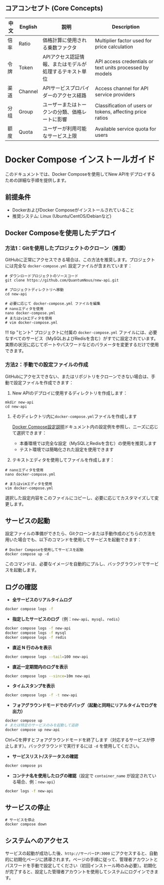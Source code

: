 ## コアコンセプト (Core Concepts)

| 中文 | English | 説明 | Description |
|------|---------|------|-------------|
| 倍率 | Ratio | 価格計算に使用される乗数ファクタ | Multiplier factor used for price calculation |
| 令牌 | Token | APIアクセス認証情報、またはモデルが処理するテキスト単位 | API access credentials or text units processed by models |
| 渠道 | Channel | APIサービスプロバイダーのアクセス経路 | Access channel for API service providers |
| 分组 | Group | ユーザーまたはトークンの分類、価格レートに影響 | Classification of users or tokens, affecting price ratios |
| 额度 | Quota | ユーザーが利用可能なサービス上限 | Available service quota for users |

# Docker Compose インストールガイド

このドキュメントでは、Docker Composeを使用してNew APIをデプロイするための詳細な手順を提供します。

## 前提条件

- DockerおよびDocker Composeがインストールされていること
- 推奨システム: Linux (Ubuntu/CentOS/Debianなど)

## Docker Composeを使用したデプロイ

### 方法1：Gitを使用したプロジェクトのクローン（推奨）

GitHubに正常にアクセスできる場合は、この方法を推奨します。プロジェクトには完全な `docker-compose.yml` 設定ファイルが含まれています：

```shell
# ダウンロードプロジェクトのソースコード
git clone https://github.com/QuantumNous/new-api.git

# プロジェクトディレクトリへ移動
cd new-api

# 必要に応じて docker-compose.yml ファイルを編集
# nanoエディタを使用
nano docker-compose.yml
# またはvimエディタを使用
# vim docker-compose.yml
```

!!! tip "ヒント"
    プロジェクトに付属の `docker-compose.yml` ファイルには、必要なすべてのサービス（MySQLおよびRedisを含む）がすでに設定されています。実際の状況に応じてポートやパスワードなどのパラメータを変更するだけで使用できます。

### 方法2：手動での設定ファイルの作成

GitHubにアクセスできない、またはリポジトリをクローンできない場合は、手動で設定ファイルを作成できます：

1. New APIのデプロイに使用するディレクトリを作成します：

```shell
mkdir new-api
cd new-api
```

1. そのディレクトリ内に`docker-compose.yml`ファイルを作成します

   [Docker Compose設定説明](docker-compose-yml.md)ドキュメント内の設定例を参照し、ニーズに応じて選択できます：
   
   - 本番環境では完全な設定（MySQLとRedisを含む）の使用を推奨します
   - テスト環境では簡略化された設定を使用できます

1. テキストエディタを使用してファイルを作成します：

```shell
# nanoエディタを使用
nano docker-compose.yml

# またはvimエディタを使用
vim docker-compose.yml
```

選択した設定内容をこのファイルにコピーし、必要に応じてカスタマイズして変更します。

## サービスの起動

設定ファイルの準備ができたら、Gitクローンまたは手動作成のどちらの方法を用いた場合でも、以下のコマンドを使用してサービスを起動できます：

```shell
# Docker Composeを使用してサービスを起動
docker compose up -d
```

このコマンドは、必要なイメージを自動的にプルし、バックグラウンドでサービスを起動します。

## ログの確認

- **全サービスのリアルタイムログ**

```bash
docker compose logs -f
```

- **指定したサービスのログ**（例：`new-api`、`mysql`、`redis`）

```bash
docker compose logs -f new-api
docker compose logs -f mysql
docker compose logs -f redis
```

- **直近 N 行のみを表示**

```bash
docker compose logs --tail=100 new-api
```

- **直近一定期間内のログを表示**

```bash
docker compose logs --since=10m new-api
```

- **タイムスタンプを表示**

```bash
docker compose logs -f -t new-api
```

- **フォアグラウンドモードでのデバッグ（起動と同時にリアルタイムでログを出力）**

```bash
docker compose up
# または特定のサービスのみを起動して追跡
docker compose up new-api
```

Ctrl+Cを押すとフォアグラウンドモードを終了します（対応するサービスが停止します）。バックグラウンドで実行するには `-d` を使用してください。

- **サービスリスト/ステータスの確認**

```bash
docker compose ps
```

- **コンテナ名を使用したログの確認**（設定で `container_name` が設定されている場合、例：`new-api`）

```bash
docker logs -f new-api
```

## サービスの停止

```shell
# サービスを停止
docker compose down
```

## システムへのアクセス

サービスの起動が成功した後、`http://サーバーIP:3000` にアクセスすると、自動的に初期化ページに誘導されます。ページの手順に従って、管理者アカウントとパスワードを手動で設定してください（初回インストール時のみ必要）。初期化が完了すると、設定した管理者アカウントを使用してシステムにログインできます。